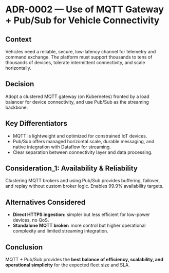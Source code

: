 # ADR-0002 — Use of MQTT Gateway + Pub/Sub for Vehicle Connectivity

## Context
Vehicles need a reliable, secure, low-latency channel for telemetry and command exchange. The platform must support thousands to tens of thousands of devices, tolerate intermittent connectivity, and scale horizontally.

## Decision
Adopt a clustered MQTT gateway (on Kubernetes) fronted by a load balancer for device connectivity, and use Pub/Sub as the streaming backbone.

## Key Differentiators
- MQTT is lightweight and optimized for constrained IoT devices.  
- Pub/Sub offers managed horizontal scale, durable messaging, and native integration with Dataflow for streaming.  
- Clear separation between connectivity layer and data processing.

## Consideration_1: Availability & Reliability
Clustering MQTT brokers and using Pub/Sub provides buffering, failover, and replay without custom broker logic. Enables 99.9% availability targets.

## Alternatives Considered
- **Direct HTTPS ingestion:** simpler but less efficient for low-power devices, no QoS.  
- **Standalone MQTT broker:** more control but higher operational complexity and limited streaming integration.

## Conclusion
MQTT + Pub/Sub provides the **best balance of efficiency, scalability, and operational simplicity** for the expected fleet size and SLA.
